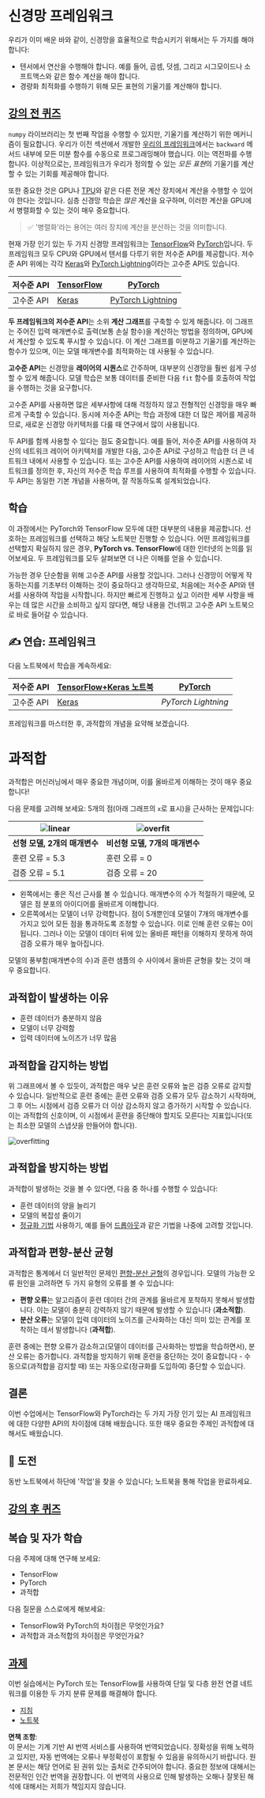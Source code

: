 # 신경망 프레임워크

우리가 이미 배운 바와 같이, 신경망을 효율적으로 학습시키기 위해서는 두 가지를 해야 합니다:

* 텐서에서 연산을 수행해야 합니다. 예를 들어, 곱셈, 덧셈, 그리고 시그모이드나 소프트맥스와 같은 함수 계산을 해야 합니다.
* 경량화 최적화를 수행하기 위해 모든 표현의 기울기를 계산해야 합니다.

## [강의 전 퀴즈](https://red-field-0a6ddfd03.1.azurestaticapps.net/quiz/105)

`numpy` 라이브러리는 첫 번째 작업을 수행할 수 있지만, 기울기를 계산하기 위한 메커니즘이 필요합니다. 우리가 이전 섹션에서 개발한 [우리의 프레임워크](../../../../../lessons/3-NeuralNetworks/04-OwnFramework/OwnFramework.ipynb)에서는 `backward` 메서드 내부에 모든 미분 함수를 수동으로 프로그래밍해야 했습니다. 이는 역전파를 수행합니다. 이상적으로는, 프레임워크가 우리가 정의할 수 있는 *모든 표현*의 기울기를 계산할 수 있는 기회를 제공해야 합니다.

또한 중요한 것은 GPU나 [TPU](https://en.wikipedia.org/wiki/Tensor_Processing_Unit)와 같은 다른 전문 계산 장치에서 계산을 수행할 수 있어야 한다는 것입니다. 심층 신경망 학습은 *많은* 계산을 요구하며, 이러한 계산을 GPU에서 병렬화할 수 있는 것이 매우 중요합니다.

> ✅ '병렬화'라는 용어는 여러 장치에 계산을 분산하는 것을 의미합니다.

현재 가장 인기 있는 두 가지 신경망 프레임워크는 [TensorFlow](http://TensorFlow.org)와 [PyTorch](https://pytorch.org/)입니다. 두 프레임워크 모두 CPU와 GPU에서 텐서를 다루기 위한 저수준 API를 제공합니다. 저수준 API 위에는 각각 [Keras](https://keras.io/)와 [PyTorch Lightning](https://pytorchlightning.ai/)이라는 고수준 API도 있습니다.

저수준 API | [TensorFlow](http://TensorFlow.org) | [PyTorch](https://pytorch.org/)
--------------|-------------------------------------|--------------------------------
고수준 API | [Keras](https://keras.io/) | [PyTorch Lightning](https://pytorchlightning.ai/)

**두 프레임워크의 저수준 API**는 소위 **계산 그래프**를 구축할 수 있게 해줍니다. 이 그래프는 주어진 입력 매개변수로 출력(보통 손실 함수)을 계산하는 방법을 정의하며, GPU에서 계산할 수 있도록 푸시할 수 있습니다. 이 계산 그래프를 미분하고 기울기를 계산하는 함수가 있으며, 이는 모델 매개변수를 최적화하는 데 사용될 수 있습니다.

**고수준 API**는 신경망을 **레이어의 시퀀스**로 간주하며, 대부분의 신경망을 훨씬 쉽게 구성할 수 있게 해줍니다. 모델 학습은 보통 데이터를 준비한 다음 `fit` 함수를 호출하여 작업을 수행하는 것을 요구합니다.

고수준 API를 사용하면 많은 세부사항에 대해 걱정하지 않고 전형적인 신경망을 매우 빠르게 구축할 수 있습니다. 동시에 저수준 API는 학습 과정에 대한 더 많은 제어를 제공하므로, 새로운 신경망 아키텍처를 다룰 때 연구에서 많이 사용됩니다.

두 API를 함께 사용할 수 있다는 점도 중요합니다. 예를 들어, 저수준 API를 사용하여 자신의 네트워크 레이어 아키텍처를 개발한 다음, 고수준 API로 구성하고 학습한 더 큰 네트워크 내에서 사용할 수 있습니다. 또는 고수준 API를 사용하여 레이어의 시퀀스로 네트워크를 정의한 후, 자신의 저수준 학습 루프를 사용하여 최적화를 수행할 수 있습니다. 두 API는 동일한 기본 개념을 사용하며, 잘 작동하도록 설계되었습니다.

## 학습

이 과정에서는 PyTorch와 TensorFlow 모두에 대한 대부분의 내용을 제공합니다. 선호하는 프레임워크를 선택하고 해당 노트북만 진행할 수 있습니다. 어떤 프레임워크를 선택할지 확실하지 않은 경우, **PyTorch vs. TensorFlow**에 대한 인터넷의 논의를 읽어보세요. 두 프레임워크를 모두 살펴보면 더 나은 이해를 얻을 수 있습니다.

가능한 경우 단순함을 위해 고수준 API를 사용할 것입니다. 그러나 신경망이 어떻게 작동하는지를 기초부터 이해하는 것이 중요하다고 생각하므로, 처음에는 저수준 API와 텐서를 사용하여 작업을 시작합니다. 하지만 빠르게 진행하고 싶고 이러한 세부 사항을 배우는 데 많은 시간을 소비하고 싶지 않다면, 해당 내용을 건너뛰고 고수준 API 노트북으로 바로 들어갈 수 있습니다.

## ✍️ 연습: 프레임워크

다음 노트북에서 학습을 계속하세요:

저수준 API | [TensorFlow+Keras 노트북](../../../../../lessons/3-NeuralNetworks/05-Frameworks/IntroKerasTF.ipynb) | [PyTorch](../../../../../lessons/3-NeuralNetworks/05-Frameworks/IntroPyTorch.ipynb)
--------------|-------------------------------------|--------------------------------
고수준 API | [Keras](../../../../../lessons/3-NeuralNetworks/05-Frameworks/IntroKeras.ipynb) | *PyTorch Lightning*

프레임워크를 마스터한 후, 과적합의 개념을 요약해 보겠습니다.

# 과적합

과적합은 머신러닝에서 매우 중요한 개념이며, 이를 올바르게 이해하는 것이 매우 중요합니다!

다음 문제를 고려해 보세요: 5개의 점(아래 그래프의 `x`로 표시)을 근사하는 문제입니다:

![linear](../../../../../translated_images/overfit1.f24b71c6f652e59e6bed7245ffbeaecc3ba320e16e2221f6832b432052c4da43.ko.jpg) | ![overfit](../../../../../translated_images/overfit2.131f5800ae10ca5e41d12a411f5f705d9ee38b1b10916f284b787028dd55cc1c.ko.jpg)
-------------------------|--------------------------
**선형 모델, 2개의 매개변수** | **비선형 모델, 7개의 매개변수**
훈련 오류 = 5.3 | 훈련 오류 = 0
검증 오류 = 5.1 | 검증 오류 = 20

* 왼쪽에서는 좋은 직선 근사를 볼 수 있습니다. 매개변수의 수가 적절하기 때문에, 모델은 점 분포의 아이디어를 올바르게 이해합니다.
* 오른쪽에서는 모델이 너무 강력합니다. 점이 5개뿐인데 모델이 7개의 매개변수를 가지고 있어 모든 점을 통과하도록 조정할 수 있습니다. 이로 인해 훈련 오류는 0이 됩니다. 그러나 이는 모델이 데이터 뒤에 있는 올바른 패턴을 이해하지 못하게 하여 검증 오류가 매우 높아집니다.

모델의 풍부함(매개변수의 수)과 훈련 샘플의 수 사이에서 올바른 균형을 찾는 것이 매우 중요합니다.

## 과적합이 발생하는 이유

* 훈련 데이터가 충분하지 않음
* 모델이 너무 강력함
* 입력 데이터에 노이즈가 너무 많음

## 과적합을 감지하는 방법

위 그래프에서 볼 수 있듯이, 과적합은 매우 낮은 훈련 오류와 높은 검증 오류로 감지할 수 있습니다. 일반적으로 훈련 중에는 훈련 오류와 검증 오류가 모두 감소하기 시작하며, 그 후 어느 시점에서 검증 오류가 더 이상 감소하지 않고 증가하기 시작할 수 있습니다. 이는 과적합의 신호이며, 이 시점에서 훈련을 중단해야 할지도 모른다는 지표입니다(또는 최소한 모델의 스냅샷을 만들어야 합니다).

![overfitting](../../../../../translated_images/Overfitting.408ad91cd90b4371d0a81f4287e1409c359751adeb1ae450332af50e84f08c3e.ko.png)

## 과적합을 방지하는 방법

과적합이 발생하는 것을 볼 수 있다면, 다음 중 하나를 수행할 수 있습니다:

* 훈련 데이터의 양을 늘리기
* 모델의 복잡성 줄이기
* [정규화 기법](../../4-ComputerVision/08-TransferLearning/TrainingTricks.md) 사용하기, 예를 들어 [드롭아웃](../../4-ComputerVision/08-TransferLearning/TrainingTricks.md#Dropout)과 같은 기법을 나중에 고려할 것입니다.

## 과적합과 편향-분산 균형

과적합은 통계에서 더 일반적인 문제인 [편향-분산 균형](https://en.wikipedia.org/wiki/Bias%E2%80%93variance_tradeoff)의 경우입니다. 모델의 가능한 오류 원인을 고려하면 두 가지 유형의 오류를 볼 수 있습니다:

* **편향 오류**는 알고리즘이 훈련 데이터 간의 관계를 올바르게 포착하지 못해서 발생합니다. 이는 모델이 충분히 강력하지 않기 때문에 발생할 수 있습니다 (**과소적합**).
* **분산 오류**는 모델이 입력 데이터의 노이즈를 근사화하는 대신 의미 있는 관계를 포착하는 데서 발생합니다 (**과적합**).

훈련 중에는 편향 오류가 감소하고(모델이 데이터를 근사화하는 방법을 학습하면서), 분산 오류는 증가합니다. 과적합을 방지하기 위해 훈련을 중단하는 것이 중요합니다 - 수동으로(과적합을 감지할 때) 또는 자동으로(정규화를 도입하여) 중단할 수 있습니다.

## 결론

이번 수업에서는 TensorFlow와 PyTorch라는 두 가지 가장 인기 있는 AI 프레임워크에 대한 다양한 API의 차이점에 대해 배웠습니다. 또한 매우 중요한 주제인 과적합에 대해서도 배웠습니다.

## 🚀 도전

동반 노트북에서 하단에 '작업'을 찾을 수 있습니다; 노트북을 통해 작업을 완료하세요.

## [강의 후 퀴즈](https://red-field-0a6ddfd03.1.azurestaticapps.net/quiz/205)

## 복습 및 자가 학습

다음 주제에 대해 연구해 보세요:

- TensorFlow
- PyTorch
- 과적합

다음 질문을 스스로에게 해보세요:

- TensorFlow와 PyTorch의 차이점은 무엇인가요?
- 과적합과 과소적합의 차이점은 무엇인가요?

## [과제](lab/README.md)

이번 실습에서는 PyTorch 또는 TensorFlow를 사용하여 단일 및 다층 완전 연결 네트워크를 이용한 두 가지 분류 문제를 해결해야 합니다.

* [지침](lab/README.md)
* [노트북](../../../../../lessons/3-NeuralNetworks/05-Frameworks/lab/LabFrameworks.ipynb)

**면책 조항**:  
이 문서는 기계 기반 AI 번역 서비스를 사용하여 번역되었습니다. 정확성을 위해 노력하고 있지만, 자동 번역에는 오류나 부정확성이 포함될 수 있음을 유의하시기 바랍니다. 원본 문서는 해당 언어로 된 권위 있는 출처로 간주되어야 합니다. 중요한 정보에 대해서는 전문적인 인간 번역을 권장합니다. 이 번역의 사용으로 인해 발생하는 오해나 잘못된 해석에 대해서는 저희가 책임지지 않습니다.